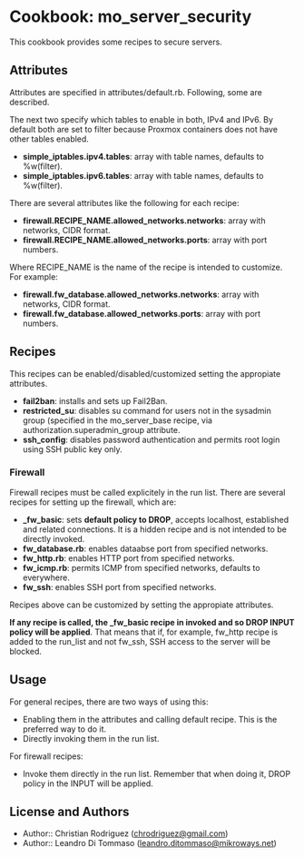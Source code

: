 # Cookbook: mo_server_security

This cookbook provides some recipes to secure servers.

## Attributes

Attributes are specified in attributes/default.rb. Following, some are described.

The next two specify which tables to enable in both, IPv4 and IPv6. By default both are set to
filter because Proxmox containers does not have other tables enabled.

* **simple_iptables.ipv4.tables**: array with table names, defaults to %w(filter).
* **simple_iptables.ipv6.tables**: array with table names, defaults to %w(filter).

There are several attributes like the following for each recipe:
* **firewall.RECIPE_NAME.allowed_networks.networks**: array with networks, CIDR format.
* **firewall.RECIPE_NAME.allowed_networks.ports**: array with port numbers.

Where RECIPE_NAME is the name of the recipe is intended to customize. For example:
* **firewall.fw_database.allowed_networks.networks**: array with networks, CIDR format.
* **firewall.fw_database.allowed_networks.ports**: array with port numbers.

## Recipes

This recipes can be enabled/disabled/customized setting the appropiate attributes.

* **fail2ban**: installs and sets up Fail2Ban.
* **restricted_su**: disables su command for users not in the sysadmin group (specified in the mo_server_base
  recipe, via authorization.superadmin_group attribute.
* **ssh_config**: disables password authentication and permits root login using SSH public key only.

### Firewall

Firewall recipes must be called explicitely in the run list. There are several recipes for setting up the
firewall, which are:

* **_fw_basic**: sets **default policy to DROP**, accepts localhost, established and related connections.
  It is a hidden recipe and is not intended to be directly invoked.
* **fw_database.rb**: enables dataabse port from specified networks.
* **fw_http.rb**: enables HTTP port from specified networks.
* **fw_icmp.rb**: permits ICMP from specified networks, defaults to everywhere.
* **fw_ssh**: enables SSH port from specified networks.

Recipes above can be customized by setting the appropiate attributes.

**If any recipe is called, the _fw_basic recipe in invoked and so DROP INPUT policy will be applied**. That means that
if, for example, fw_http recipe is added to the run_list and not fw_ssh, SSH access to the server will be blocked.

## Usage

For general recipes, there are two ways of using this:

* Enabling them in the attributes and calling default recipe. This is the preferred way to do it.
* Directly invoking them in the run list.

For firewall recipes:

* Invoke them directly in the run list. Remember that when doing it, DROP policy in the INPUT will be applied.


## License and Authors

* Author:: Christian Rodriguez (<chrodriguez@gmail.com>)
* Author:: Leandro Di Tommaso (<leandro.ditommaso@mikroways.net>)
